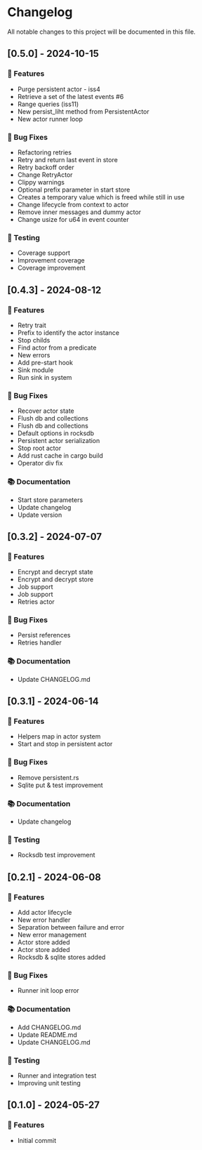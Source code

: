 # Changelog

All notable changes to this project will be documented in this file.

## [0.5.0] - 2024-10-15

### 🚀 Features

- Purge persistent actor - iss4
- Retrieve a set of the latest events #6
- Range queries (iss11)
- New persist_liht method from PersistentActor
- New actor runner loop

### 🐛 Bug Fixes

- Refactoring retries
- Retry and return last event in store
- Retry backoff order
- Change RetryActor
- Clippy warnings
- Optional prefix parameter in start store
- Creates a temporary value which is freed while still in use
- Change lifecycle from context to actor
- Remove inner messages and dummy actor
- Change usize for u64 in event counter

### 🧪 Testing

- Coverage support
- Improvement coverage
- Coverage improvement

## [0.4.3] - 2024-08-12

### 🚀 Features

- Retry trait
- Prefix to identify the actor instance
- Stop childs
- Find actor from a predicate
- New errors
- Add pre-start hook
- Sink module
- Run sink in system

### 🐛 Bug Fixes

- Recover actor state
- Flush db and collections
- Flush db and collections
- Default options in rocksdb
- Persistent actor serialization
- Stop root actor
- Add rust cache in cargo build
- Operator div fix

### 📚 Documentation

- Start store parameters
- Update changelog
- Update version

## [0.3.2] - 2024-07-07

### 🚀 Features

- Encrypt and decrypt state
- Encrypt and decrypt store
- Job support
- Job support
- Retries actor

### 🐛 Bug Fixes

- Persist references
- Retries handler

### 📚 Documentation

- Update CHANGELOG.md

## [0.3.1] - 2024-06-14

### 🚀 Features

- Helpers map in actor system
- Start and stop in persistent actor

### 🐛 Bug Fixes

- Remove persistent.rs
- Sqlite put & test improvement

### 📚 Documentation

- Update changelog

### 🧪 Testing

- Rocksdb test improvement

## [0.2.1] - 2024-06-08

### 🚀 Features

- Add actor lifecycle
- New error handler
- Separation between failure and error
- New error management
- Actor store added
- Actor store added
- Rocksdb & sqlite stores added

### 🐛 Bug Fixes

- Runner init loop error

### 📚 Documentation

- Add CHANGELOG.md
- Update README.md
- Update CHANGELOG.md

### 🧪 Testing

- Runner and integration test
- Improving unit testing

## [0.1.0] - 2024-05-27

### 🚀 Features

- Initial commit

<!-- generated by git-cliff -->
